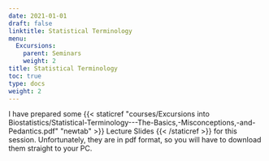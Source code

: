 ```yaml
---
date: 2021-01-01
draft: false
linktitle: Statistical Terminology
menu:
  Excursions:
    parent: Seminars
    weight: 2
title: Statistical Terminology
toc: true
type: docs
weight: 2
---
```


I have prepared some {{< staticref "courses/Excursions into Biostatistics/Statistical-Terminology---The-Basics,-Misconceptions,-and-Pedantics.pdf" "newtab" >}} Lecture Slides {{< /staticref >}} for this session. Unfortunately, they are in pdf format, so you will have to download them straight to your PC.